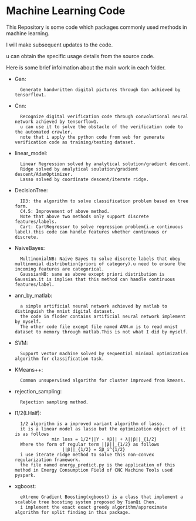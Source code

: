 # Machine Learning Code

This Repository is some code which packages commonly used methods in machine learning.

I will make subsequent updates to the code.

u can obtain the specific usage details from the source code.

Here is some brief infoimation about the main work in each folder.

- Gan:

        Generate handwritten digital pictures through Gan achieved by tensorflow1.

- Cnn:

        Recognize digital verification code through convolutional neural network achieved by tensorflow1.
        u can use it to solve the obstacle of the verification code to the automated crawler.
        note that i apply the python code from web for generate verification code as training/testing dataset.
  
- linear_model:

        Linear Regression solved by analytical solution/gradient descent.
        Ridge solved by analytical soulution/gradient descent/AdamOptimizer.
        Lasso solved by coordinate descent/iterate ridge.

- DecisionTree:

        ID3: the algorithm to solve classification problem based on tree form.
        C4.5: Improvement of above method.
        Note that above two methods only support discrete features/labels.
        Cart: CartRegressor to solve regression problem(i.e continuous label).this code can handle features whether continuous or discrete.
  
- NaiveBayes:

        MultinomialNB: Naive Bayes to solve discrete labels that obey multinomial distribution(priori of category).u need to ensure the incoming features are categorical.
        GaussianNB: same as above except priori distribution is Gaussian.it is implies that this method can handle continuous features/label.

- ann_by_matlab:

        a simple artificial neural network achieved by matlab to distinguish the mnist digital dataset.
        the code in floder contains artificial neural network implement by myself.
        The other code file except file named ANN.m is to read mnist dataset to memory through matlab.This is not what I did by myself.

- SVM:

        Support vector machine solved by sequential minimal optimization algorithm for classification task.

- KMeans++:

        Common unsupervised algorithm for cluster improved from kmeans.
    
- rejection_sampling:

        Rejection sampling method.
  
- l1/2(LHalf):

        1/2 algorithm is a improved variant algorithm of lasso.
        it is a linear model as lasso but the optimization object of it is as follows
                    min loss = 1/2*||Y - Xβ|| + λ||β||_{1/2}         
        Where the form of regular term ||β||_{1/2} as follows
                        ||β||_{1/2} = Σβ_i^{1/2}             
        i use iterate ridge method to solve this non-convex regularization framework.
        the file named energy_predict.py is the application of this method in Energy Consumption Field of CNC Machine Tools used pyspark.

- xgboost:

        eXtreme Gradient Boosting(xgboost) is a class that implement a scalable tree boosting system proposed by TianQi Chen.
        i implement the exact exact greedy algorithm/approximate algorithm for split finding in this package.
    
 
